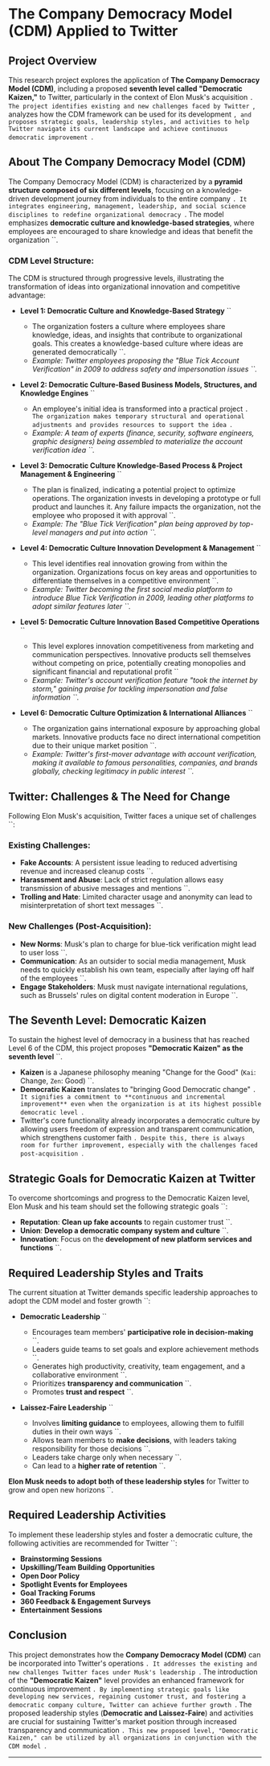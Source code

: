 # The Company Democracy Model (CDM) Applied to Twitter

## Project Overview

This research project explores the application of **The Company Democracy Model (CDM)**, including a proposed **seventh level called "Democratic Kaizen,"** to Twitter, particularly in the context of Elon Musk's acquisition ``. The project identifies existing and new challenges faced by Twitter ``, analyzes how the CDM framework can be used for its development ``, and proposes strategic goals, leadership styles, and activities to help Twitter navigate its current landscape and achieve continuous democratic improvement ``.

## About The Company Democracy Model (CDM)

The Company Democracy Model (CDM) is characterized by a **pyramid structure composed of six different levels**, focusing on a knowledge-driven development journey from individuals to the entire company ``. It integrates engineering, management, leadership, and social science disciplines to redefine organizational democracy ``. The model emphasizes **democratic culture and knowledge-based strategies**, where employees are encouraged to share knowledge and ideas that benefit the organization ``.

### CDM Level Structure:

The CDM is structured through progressive levels, illustrating the transformation of ideas into organizational innovation and competitive advantage:

*   **Level 1: Democratic Culture and Knowledge-Based Strategy** ``
    *   The organization fosters a culture where employees share knowledge, ideas, and insights that contribute to organizational goals. This creates a knowledge-based culture where ideas are generated democratically ``.
    *   *Example: Twitter employees proposing the "Blue Tick Account Verification" in 2009 to address safety and impersonation issues ``.*

*   **Level 2: Democratic Culture-Based Business Models, Structures, and Knowledge Engines** ``
    *   An employee's initial idea is transformed into a practical project ``. The organization makes temporary structural and operational adjustments and provides resources to support the idea ``.
    *   *Example: A team of experts (finance, security, software engineers, graphic designers) being assembled to materialize the account verification idea ``.*

*   **Level 3: Democratic Culture Knowledge-Based Process & Project Management & Engineering** ``
    *   The plan is finalized, indicating a potential project to optimize operations. The organization invests in developing a prototype or full product and launches it. Any failure impacts the organization, not the employee who proposed it with approval ``.
    *   *Example: The "Blue Tick Verification" plan being approved by top-level managers and put into action ``.*

*   **Level 4: Democratic Culture Innovation Development & Management** ``
    *   This level identifies real innovation growing from within the organization. Organizations focus on key areas and opportunities to differentiate themselves in a competitive environment ``.
    *   *Example: Twitter becoming the first social media platform to introduce Blue Tick Verification in 2009, leading other platforms to adopt similar features later ``.*

*   **Level 5: Democratic Culture Innovation Based Competitive Operations** ``
    *   This level explores innovation competitiveness from marketing and communication perspectives. Innovative products sell themselves without competing on price, potentially creating monopolies and significant financial and reputational profit ``
    *   *Example: Twitter's account verification feature "took the internet by storm," gaining praise for tackling impersonation and false information ``.*

*   **Level 6: Democratic Culture Optimization & International Alliances** ``
    *   The organization gains international exposure by approaching global markets. Innovative products face no direct international competition due to their unique market position ``.
    *   *Example: Twitter's first-mover advantage with account verification, making it available to famous personalities, companies, and brands globally, checking legitimacy in public interest ``.*

## Twitter: Challenges & The Need for Change

Following Elon Musk's acquisition, Twitter faces a unique set of challenges ``:

### Existing Challenges:

*   **Fake Accounts**: A persistent issue leading to reduced advertising revenue and increased cleanup costs ``.
*   **Harassment and Abuse**: Lack of strict regulation allows easy transmission of abusive messages and mentions ``.
*   **Trolling and Hate**: Limited character usage and anonymity can lead to misinterpretation of short text messages ``.

### New Challenges (Post-Acquisition):

*   **New Norms**: Musk's plan to charge for blue-tick verification might lead to user loss ``.
*   **Communication**: As an outsider to social media management, Musk needs to quickly establish his own team, especially after laying off half of the employees ``.
*   **Engage Stakeholders**: Musk must navigate international regulations, such as Brussels' rules on digital content moderation in Europe ``.

## The Seventh Level: Democratic Kaizen

To sustain the highest level of democracy in a business that has reached Level 6 of the CDM, this project proposes **"Democratic Kaizen" as the seventh level** ``.

*   **Kaizen** is a Japanese philosophy meaning "Change for the Good" (`Kai`: Change, `Zen`: Good) ``.
*   **Democratic Kaizen** translates to "bringing Good Democratic change" ``. It signifies a commitment to **continuous and incremental improvement** even when the organization is at its highest possible democratic level ``.
*   Twitter's core functionality already incorporates a democratic culture by allowing users freedom of expression and transparent communication, which strengthens customer faith ``. Despite this, there is always room for further improvement, especially with the challenges faced post-acquisition ``.

## Strategic Goals for Democratic Kaizen at Twitter

To overcome shortcomings and progress to the Democratic Kaizen level, Elon Musk and his team should set the following strategic goals ``:

*   **Reputation**: **Clean up fake accounts** to regain customer trust ``.
*   **Union**: **Develop a democratic company system and culture** ``.
*   **Innovation**: Focus on the **development of new platform services and functions** ``.

## Required Leadership Styles and Traits

The current situation at Twitter demands specific leadership approaches to adopt the CDM model and foster growth ``:

*   **Democratic Leadership** ``
    *   Encourages team members' **participative role in decision-making** ``.
    *   Leaders guide teams to set goals and explore achievement methods ``.
    *   Generates high productivity, creativity, team engagement, and a collaborative environment ``.
    *   Prioritizes **transparency and communication** ``.
    *   Promotes **trust and respect** ``.

*   **Laissez-Faire Leadership** ``
    *   Involves **limiting guidance** to employees, allowing them to fulfill duties in their own ways ``.
    *   Allows team members to **make decisions**, with leaders taking responsibility for those decisions ``.
    *   Leaders take charge only when necessary ``.
    *   Can lead to a **higher rate of retention** ``.

**Elon Musk needs to adopt both of these leadership styles** for Twitter to grow and open new horizons ``.

## Required Leadership Activities

To implement these leadership styles and foster a democratic culture, the following activities are recommended for Twitter ``:

*   **Brainstorming Sessions**
*   **Upskilling/Team Building Opportunities**
*   **Open Door Policy**
*   **Spotlight Events for Employees**
*   **Goal Tracking Forums**
*   **360 Feedback & Engagement Surveys**
*   **Entertainment Sessions**

## Conclusion

This project demonstrates how the **Company Democracy Model (CDM)** can be incorporated into Twitter's operations ``. It addresses the existing and new challenges Twitter faces under Musk's leadership ``. The introduction of the **"Democratic Kaizen"** level provides an enhanced framework for continuous improvement ``. By implementing strategic goals like developing new services, regaining customer trust, and fostering a democratic company culture, Twitter can achieve further growth ``. The proposed leadership styles (**Democratic and Laissez-Faire**) and activities are crucial for sustaining Twitter's market position through increased transparency and communication ``. This new proposed level, "Democratic Kaizen," can be utilized by all organizations in conjunction with the CDM model ``.

---
